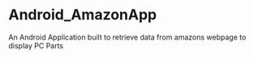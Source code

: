# Android_AmazonApp
 An Android Application built to retrieve data from amazons webpage to display PC Parts

